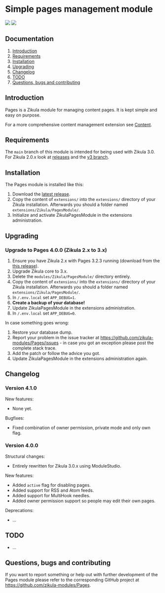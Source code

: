 # Simple pages management module

[![](https://github.com/zikula-modules/Pages/workflows/Generate%20module/badge.svg)](https://github.com/zikula-modules/Pages/actions?query=workflow%3A"Generate+module")
[![](https://github.com/zikula-modules/Pages/workflows/Test%20module/badge.svg)](https://github.com/zikula-modules/Pages/actions?query=workflow%3A"Test+module")

## Documentation

1. [Introduction](#introduction)
2. [Requirements](#requirements)
3. [Installation](#installation)
4. [Upgrading](#upgrading)
5. [Changelog](#changelog)
6. [TODO](#todo)
7. [Questions, bugs and contributing](#questions-bugs-and-contributing)

## Introduction

Pages is a Zikula module for managing content pages. It is kept simple and easy on purpose.

For a more comprehensive content management extension see [Content](https://github.com/zikula-modules/Content/).

## Requirements

The `main` branch of this module is intended for being used with Zikula 3.0.
For Zikula 2.0.x look at [releases](https://github.com/zikula-modules/Pages/releases/) and the [v3 branch](https://github.com/zikula-modules/Pages/tree/v3).

## Installation

The Pages module is installed like this:

1. Download the [latest release](https://github.com/zikula-modules/Pages/releases/latest).
2. Copy the content of `extensions/` into the `extensions/` directory of your Zikula installation. Afterwards you should a folder named `extensions/Zikula/PagesModule/`.
3. Initialize and activate ZikulaPagesModule in the extensions administration.

## Upgrading

### Upgrade to Pages 4.0.0 (Zikula 2.x to 3.x)

1. Ensure you have Zikula 2.x with Pages 3.2.3 running (download from the [this release](https://github.com/zikula-modules/Pages/releases/tag/3.2.3)).
2. Upgrade Zikula core to 3.x.
3. Delete the `modules/Zikula/PagesModule/` directory entirely.
4. Copy the content of `extensions/` into the `extensions/` directory of your Zikula installation. Afterwards you should a folder named `extensions/Zikula/PagesModule/`.
5. In `/.env.local` set `APP_DEBUG=1`.
6. **Create a backup of your database!**
7. Update ZikulaPagesModule in the extensions administration.
8. In `/.env.local` set `APP_DEBUG=0`.

In case something goes wrong:

1. Restore your database dump.
2. Report your problem in the issue tracker at <https://github.com/zikula-modules/Pages/issues> - in case you got an exception please post the complete stack trace.
3. Add the patch or follow the advice you got.
4. Update ZikulaPagesModule in the extensions administration again.

## Changelog

### Version 4.1.0

New features:

- None yet.

Bugfixes:

- Fixed combination of owner permission, private mode and only own flag.

### Version 4.0.0

Structural changes:

- Entirely rewritten for Zikula 3.0.x using ModuleStudio.

New features:

- Added `active` flag for disabling pages.
- Added support for RSS and Atom feeds.
- Added support for MultiHook needles.
- Added owner permission support so people may edit their own pages.

Deprecations:

- ...

## TODO

- ...

## Questions, bugs and contributing

If you want to report something or help out with further development of the Pages module please refer
to the corresponding GitHub project at <https://github.com/zikula-modules/Pages>.
